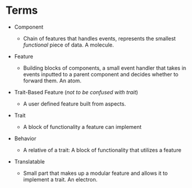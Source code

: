 
# Terms

- Component
  - Chain of features that handles events, represents
    the smallest *functional* piece of data. A molecule.
- Feature
  - Building blocks of components, a small event
    handler that takes in events inputted to a parent
    component and decides whether to forward them. An atom.
  
- Trait-Based Feature (*not to be confused with trait*)
  - A user defined feature built from aspects.
  
- Trait
  - A block of functionality a feature can implement
  
- Behavior
  - A relative of a trait: A block of functionality that utilizes a feature
  
- Translatable
  - Small part that makes up a modular feature and allows it to implement
    a trait. An electron.